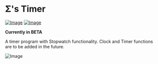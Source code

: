 # Σ's Timer
[![Image](https://img.shields.io/badge/Download-V0.7-sucess?style=for-the-badge)](https://github.com/Basicprogrammer10/Timer/releases/download/0.7.0/Timer.zip) [![Image](https://img.shields.io/badge/.NET-V4.7.2+-informational?style=for-the-badge)](https://dotnet.microsoft.com/)

**Currently in BETA**

A timer program with Stopwatch functionality. Clock and Timer functions are to be added in the future.

![Image](https://i.imgur.com/06Ciq4X.png)
